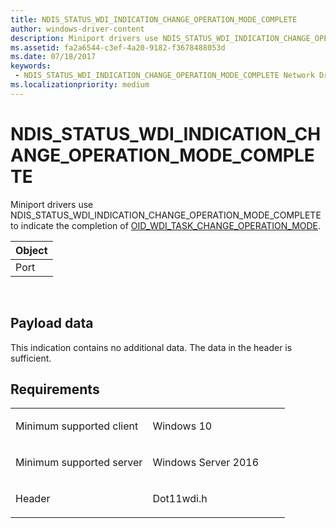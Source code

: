 ```yaml
---
title: NDIS_STATUS_WDI_INDICATION_CHANGE_OPERATION_MODE_COMPLETE
author: windows-driver-content
description: Miniport drivers use NDIS_STATUS_WDI_INDICATION_CHANGE_OPERATION_MODE_COMPLETE to indicate the completion of OID_WDI_TASK_CHANGE_OPERATION_MODE.
ms.assetid: fa2a6544-c3ef-4a20-9182-f3678488053d
ms.date: 07/18/2017
keywords:
 - NDIS_STATUS_WDI_INDICATION_CHANGE_OPERATION_MODE_COMPLETE Network Drivers Starting with Windows Vista
ms.localizationpriority: medium
---
```


# NDIS\_STATUS\_WDI\_INDICATION\_CHANGE\_OPERATION\_MODE\_COMPLETE


Miniport drivers use NDIS\_STATUS\_WDI\_INDICATION\_CHANGE\_OPERATION\_MODE\_COMPLETE to indicate the completion of [OID\_WDI\_TASK\_CHANGE\_OPERATION\_MODE](oid-wdi-task-change-operation-mode.md).

| Object |
|--------|
| Port   |

 

## Payload data


This indication contains no additional data. The data in the header is sufficient.

Requirements
------------

<table>
<colgroup>
<col width="50%" />
<col width="50%" />
</colgroup>
<tbody>
<tr class="odd">
<td><p>Minimum supported client</p></td>
<td><p>Windows 10</p></td>
</tr>
<tr class="even">
<td><p>Minimum supported server</p></td>
<td><p>Windows Server 2016</p></td>
</tr>
<tr class="odd">
<td><p>Header</p></td>
<td>Dot11wdi.h</td>
</tr>
</tbody>
</table>

 

 




